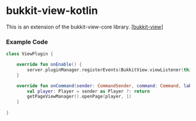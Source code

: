 # bukkit-view-kotlin

This is an extension of the bukkit-view-core library. [[bukkit-view]](https://github.com/typecraft-io/bukkit-view)

### Example Code

```kotlin
class ViewPlugin {

    override fun onEnable() {
        server.pluginManager.registerEvents(BukkitView.viewListener(this), this)
    }

    override fun onCommand(sender: CommandSender, command: Command, label: String, args: Array<out String>): Boolean {
        val player: Player = sender as Player ?: return 
        getPageViewManager().openPage(player, 1)
    }
    
}
```

